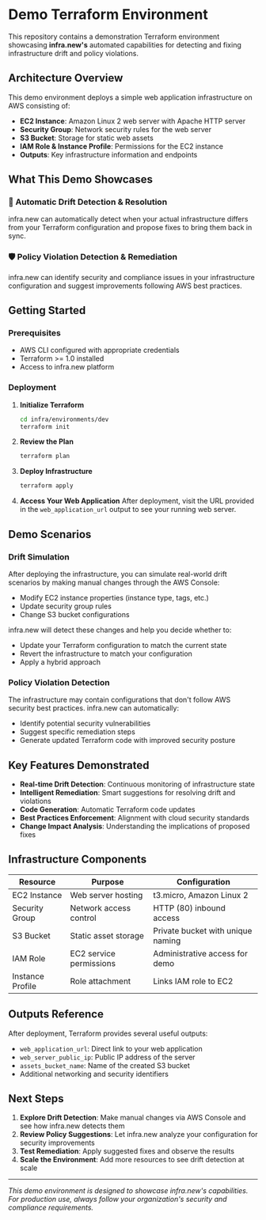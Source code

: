 
# Demo Terraform Environment

This repository contains a demonstration Terraform environment showcasing **infra.new's** automated capabilities for detecting and fixing infrastructure drift and policy violations.

## Architecture Overview

This demo environment deploys a simple web application infrastructure on AWS consisting of:

- **EC2 Instance**: Amazon Linux 2 web server with Apache HTTP server
- **Security Group**: Network security rules for the web server
- **S3 Bucket**: Storage for static web assets
- **IAM Role & Instance Profile**: Permissions for the EC2 instance
- **Outputs**: Key infrastructure information and endpoints

## What This Demo Showcases

### 🔄 Automatic Drift Detection & Resolution
infra.new can automatically detect when your actual infrastructure differs from your Terraform configuration and propose fixes to bring them back in sync.

### 🛡️ Policy Violation Detection & Remediation  
infra.new can identify security and compliance issues in your infrastructure configuration and suggest improvements following AWS best practices.

## Getting Started

### Prerequisites
- AWS CLI configured with appropriate credentials
- Terraform >= 1.0 installed
- Access to infra.new platform

### Deployment

1. **Initialize Terraform**
   ```bash
   cd infra/environments/dev
   terraform init
   ```

2. **Review the Plan**
   ```bash
   terraform plan
   ```

3. **Deploy Infrastructure**
   ```bash
   terraform apply
   ```

4. **Access Your Web Application**
   After deployment, visit the URL provided in the `web_application_url` output to see your running web server.

## Demo Scenarios

### Drift Simulation
After deploying the infrastructure, you can simulate real-world drift scenarios by making manual changes through the AWS Console:

- Modify EC2 instance properties (instance type, tags, etc.)
- Update security group rules
- Change S3 bucket configurations

infra.new will detect these changes and help you decide whether to:
- Update your Terraform configuration to match the current state
- Revert the infrastructure to match your configuration
- Apply a hybrid approach

### Policy Violation Detection
The infrastructure may contain configurations that don't follow AWS security best practices. infra.new can automatically:

- Identify potential security vulnerabilities
- Suggest specific remediation steps
- Generate updated Terraform code with improved security posture

## Key Features Demonstrated

- **Real-time Drift Detection**: Continuous monitoring of infrastructure state
- **Intelligent Remediation**: Smart suggestions for resolving drift and violations
- **Code Generation**: Automatic Terraform code updates
- **Best Practices Enforcement**: Alignment with cloud security standards
- **Change Impact Analysis**: Understanding the implications of proposed fixes

## Infrastructure Components

| Resource | Purpose | Configuration |
|----------|---------|---------------|
| EC2 Instance | Web server hosting | t3.micro, Amazon Linux 2 |
| Security Group | Network access control | HTTP (80) inbound access |
| S3 Bucket | Static asset storage | Private bucket with unique naming |
| IAM Role | EC2 service permissions | Administrative access for demo |
| Instance Profile | Role attachment | Links IAM role to EC2 |

## Outputs Reference

After deployment, Terraform provides several useful outputs:

- `web_application_url`: Direct link to your web application
- `web_server_public_ip`: Public IP address of the server
- `assets_bucket_name`: Name of the created S3 bucket
- Additional networking and security identifiers

## Next Steps

1. **Explore Drift Detection**: Make manual changes via AWS Console and see how infra.new detects them
2. **Review Policy Suggestions**: Let infra.new analyze your configuration for security improvements  
3. **Test Remediation**: Apply suggested fixes and observe the results
4. **Scale the Environment**: Add more resources to see drift detection at scale

---

*This demo environment is designed to showcase infra.new's capabilities. For production use, always follow your organization's security and compliance requirements.*
